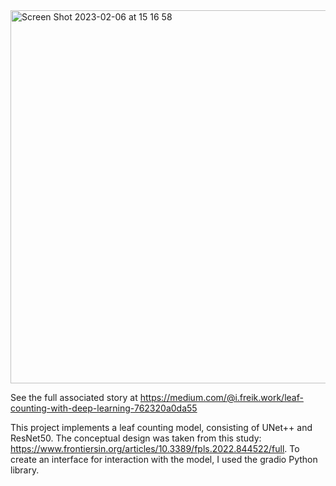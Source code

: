 <img width="597" alt="Screen Shot 2023-02-06 at 15 16 58" src="https://user-images.githubusercontent.com/87539984/217368622-d9155f79-2223-4065-874f-1519bd130b1d.png">

See the full associated story at https://medium.com/@i.freik.work/leaf-counting-with-deep-learning-762320a0da55

This project implements a leaf counting model, consisting of UNet++ and ResNet50. The conceptual design was taken from this study: https://www.frontiersin.org/articles/10.3389/fpls.2022.844522/full. To create an interface for interaction with the model, I used the gradio Python library.
